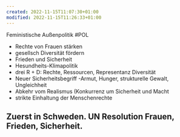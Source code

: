 ```yaml
---
created: 2022-11-15T11:07:30+01:00
modified: 2022-11-15T11:26:33+01:00
---
```


Feministische Außenpolitik #POL

- Rechte von Frauen stärken
- gesellsch Diversität fördern
- Frieden und Sicherheit
- Hesundheits-Klimapolitik
- drei R + D: Rechte, Ressourcen,  Representanz Diversität
- Neuer Sicherheitsbegriff -Armut, Hunger, strukturelle Gewalt, Ungleichheit
- Abkehr vom Realismus (Konkurrenz um Sicherheit und Macht
- strikte Einhaltung der Menschenrechte

Zuerst in Schweden. UN Resolution Frauen, Frieden, Sicherheit.
-
